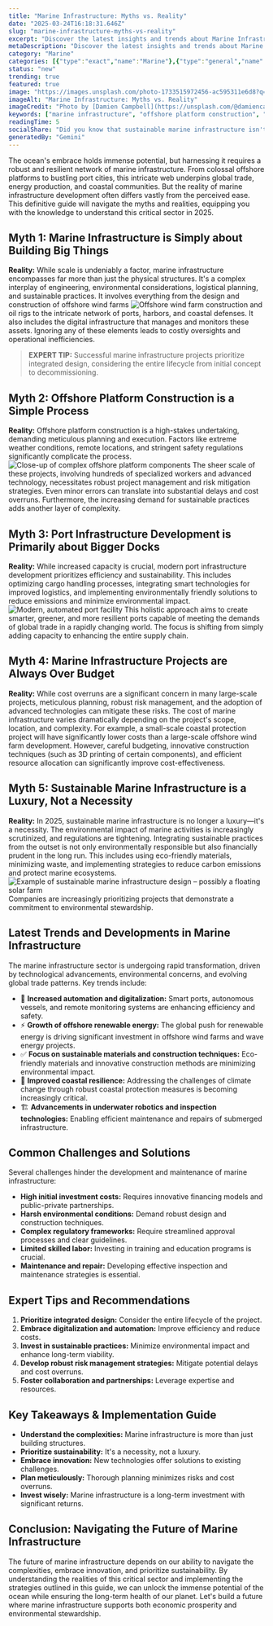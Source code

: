 ```yaml
---
title: "Marine Infrastructure: Myths vs. Reality"
date: "2025-03-24T16:18:31.646Z"
slug: "marine-infrastructure-myths-vs-reality"
excerpt: "Discover the latest insights and trends about Marine Infrastructure. This comprehensive guide covers everything you need to know about Marine Infrastructure in 2025."
metaDescription: "Discover the latest insights and trends about Marine Infrastructure. This comprehensive guide covers everything you need to know about Marine Infrastructur..."
category: "Marine"
categories: [{"type":"exact","name":"Marine"},{"type":"general","name":"Engineering"},{"type":"medium","name":"Civil Engineering"},{"type":"specific","name":"Port Design"},{"type":"niche","name":"Mooring Systems"}]
status: "new"
trending: true
featured: true
image: "https://images.unsplash.com/photo-1733515972456-ac595311e6d8?q=85&w=1200&fit=max&fm=webp&auto=compress"
imageAlt: "Marine Infrastructure: Myths vs. Reality"
imageCredit: "Photo by [Damien Campbell](https://unsplash.com/@damiencampbell) on Unsplash"
keywords: ["marine infrastructure", "offshore platform construction", "port infrastructure development", "marine infrastructure projects", "coastal infrastructure design", "sustainable marine infrastructure", "marine infrastructure investment", "cost of marine infrastructure", "best marine infrastructure companies", "marine infrastructure maintenance"]
readingTime: 5
socialShare: "Did you know that sustainable marine infrastructure isn't just environmentally responsible, it's also financially smart in the long run?  The future of marine development hinges on embracing eco-friendly practices."
generatedBy: "Gemini"
---
```




The ocean's embrace holds immense potential, but harnessing it requires a robust and resilient network of marine infrastructure. From colossal offshore platforms to bustling port cities, this intricate web underpins global trade, energy production, and coastal communities.  But the reality of marine infrastructure development often differs vastly from the perceived ease. This definitive guide will navigate the myths and realities, equipping you with the knowledge to understand this critical sector in 2025.

## Myth 1: Marine Infrastructure is Simply about Building Big Things

**Reality:** While scale is undeniably a factor, marine infrastructure encompasses far more than just the physical structures.  It's a complex interplay of engineering, environmental considerations, logistical planning, and sustainable practices.  It involves everything from the design and construction of offshore wind farms ![Offshore wind farm construction](https://images.unsplash.com/photo-1739154512403-67b2287ce04c?q=85&w=1200&fit=max&fm=webp&auto=compress) and oil rigs to the intricate network of ports, harbors, and coastal defenses.  It also includes the digital infrastructure that manages and monitors these assets.  Ignoring any of these elements leads to costly oversights and operational inefficiencies.

> **EXPERT TIP:**  Successful marine infrastructure projects prioritize integrated design, considering the entire lifecycle from initial concept to decommissioning.

## Myth 2:  Offshore Platform Construction is a Simple Process

**Reality:** Offshore platform construction is a high-stakes undertaking, demanding meticulous planning and execution.  Factors like extreme weather conditions, remote locations, and stringent safety regulations significantly complicate the process. ![Close-up of complex offshore platform components](https://images.unsplash.com/photo-1739154512416-1c1779c81be0?q=85&w=1200&fit=max&fm=webp&auto=compress) The sheer scale of these projects, involving hundreds of specialized workers and advanced technology, necessitates robust project management and risk mitigation strategies.  Even minor errors can translate into substantial delays and cost overruns.  Furthermore, the increasing demand for sustainable practices adds another layer of complexity.

## Myth 3: Port Infrastructure Development is Primarily about Bigger Docks

**Reality:**  While increased capacity is crucial, modern port infrastructure development prioritizes efficiency and sustainability. This includes optimizing cargo handling processes, integrating smart technologies for improved logistics, and implementing environmentally friendly solutions to reduce emissions and minimize environmental impact. ![Modern, automated port facility](https://images.unsplash.com/photo-1733515972456-ac595311e6d8?q=85&w=1200&fit=max&fm=webp&auto=compress)  This holistic approach aims to create smarter, greener, and more resilient ports capable of meeting the demands of global trade in a rapidly changing world.  The focus is shifting from simply adding capacity to enhancing the entire supply chain.

## Myth 4:  Marine Infrastructure Projects are Always Over Budget

**Reality:** While cost overruns are a significant concern in many large-scale projects, meticulous planning, robust risk management, and the adoption of advanced technologies can mitigate these risks.  The cost of marine infrastructure varies dramatically depending on the project's scope, location, and complexity.  For example, a small-scale coastal protection project will have significantly lower costs than a large-scale offshore wind farm development.  However, careful budgeting, innovative construction techniques (such as 3D printing of certain components), and efficient resource allocation can significantly improve cost-effectiveness.

## Myth 5:  Sustainable Marine Infrastructure is a Luxury, Not a Necessity

**Reality:**  In 2025, sustainable marine infrastructure is no longer a luxury—it's a necessity.  The environmental impact of marine activities is increasingly scrutinized, and regulations are tightening. Integrating sustainable practices from the outset is not only environmentally responsible but also financially prudent in the long run.  This includes using eco-friendly materials, minimizing waste, and implementing strategies to reduce carbon emissions and protect marine ecosystems.  ![Example of sustainable marine infrastructure design – possibly a floating solar farm](https://images.unsplash.com/photo-1561486462-89834a03cb72?q=85&w=1200&fit=max&fm=webp&auto=compress)  Companies are increasingly prioritizing projects that demonstrate a commitment to environmental stewardship.

## Latest Trends and Developments in Marine Infrastructure

The marine infrastructure sector is undergoing rapid transformation, driven by technological advancements, environmental concerns, and evolving global trade patterns. Key trends include:

* 🔑 **Increased automation and digitalization:**  Smart ports, autonomous vessels, and remote monitoring systems are enhancing efficiency and safety.
* ⚡ **Growth of offshore renewable energy:**  The global push for renewable energy is driving significant investment in offshore wind farms and wave energy projects.
* ✅ **Focus on sustainable materials and construction techniques:**  Eco-friendly materials and innovative construction methods are minimizing environmental impact.
* 🌊 **Improved coastal resilience:**  Addressing the challenges of climate change through robust coastal protection measures is becoming increasingly critical.
* 🏗️ **Advancements in underwater robotics and inspection technologies:**  Enabling efficient maintenance and repairs of submerged infrastructure.

## Common Challenges and Solutions

Several challenges hinder the development and maintenance of marine infrastructure:

* **High initial investment costs:**  Requires innovative financing models and public-private partnerships.
* **Harsh environmental conditions:**  Demand robust design and construction techniques.
* **Complex regulatory frameworks:**  Require streamlined approval processes and clear guidelines.
* **Limited skilled labor:**  Investing in training and education programs is crucial.
* **Maintenance and repair:**  Developing effective inspection and maintenance strategies is essential.

## Expert Tips and Recommendations

1. **Prioritize integrated design:** Consider the entire lifecycle of the project.
2. **Embrace digitalization and automation:**  Improve efficiency and reduce costs.
3. **Invest in sustainable practices:**  Minimize environmental impact and enhance long-term viability.
4. **Develop robust risk management strategies:**  Mitigate potential delays and cost overruns.
5. **Foster collaboration and partnerships:**  Leverage expertise and resources.

## Key Takeaways & Implementation Guide

* **Understand the complexities:** Marine infrastructure is more than just building structures.
* **Prioritize sustainability:**  It's a necessity, not a luxury.
* **Embrace innovation:**  New technologies offer solutions to existing challenges.
* **Plan meticulously:**  Thorough planning minimizes risks and cost overruns.
* **Invest wisely:**  Marine infrastructure is a long-term investment with significant returns.

## Conclusion: Navigating the Future of Marine Infrastructure

The future of marine infrastructure depends on our ability to navigate the complexities, embrace innovation, and prioritize sustainability. By understanding the realities of this critical sector and implementing the strategies outlined in this guide, we can unlock the immense potential of the ocean while ensuring the long-term health of our planet.  Let's build a future where marine infrastructure supports both economic prosperity and environmental stewardship.

